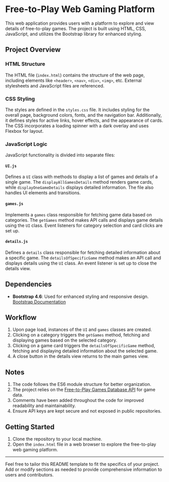 # Free-to-Play Web Gaming Platform

This web application provides users with a platform to explore and view details of free-to-play games. The project is built using HTML, CSS, JavaScript, and utilizes the Bootstrap library for enhanced styling.

## Project Overview

### HTML Structure

The HTML file (`index.html`) contains the structure of the web page, including elements like `<header>`, `<nav>`, `<div>`, `<img>`, etc. External stylesheets and JavaScript files are referenced.

### CSS Styling

The styles are defined in the `styles.css` file. It includes styling for the overall page, background colors, fonts, and the navigation bar. Additionally, it defines styles for active links, hover effects, and the appearance of cards. The CSS incorporates a loading spinner with a dark overlay and uses Flexbox for layout.

### JavaScript Logic

JavaScript functionality is divided into separate files:

#### `UI.js`

Defines a `UI` class with methods to display a list of games and details of a single game. The `displayAllGamesDetails` method renders game cards, while `displayOneGameDetails` displays detailed information. The file also handles UI elements and transitions.

#### `games.js`

Implements a `games` class responsible for fetching game data based on categories. The `getGames` method makes API calls and displays game details using the `UI` class. Event listeners for category selection and card clicks are set up.

#### `details.js`

Defines a `details` class responsible for fetching detailed information about a specific game. The `detailsOfSpecificGame` method makes an API call and displays details using the `UI` class. An event listener is set up to close the details view.

## Dependencies

- **Bootstrap 4.6**: Used for enhanced styling and responsive design. [Bootstrap Documentation](https://getbootstrap.com/docs/4.6/getting-started/introduction/)

## Workflow

1. Upon page load, instances of the `UI` and `games` classes are created.
2. Clicking on a category triggers the `getGames` method, fetching and displaying games based on the selected category.
3. Clicking on a game card triggers the `detailsOfSpecificGame` method, fetching and displaying detailed information about the selected game.
4. A close button in the details view returns to the main games view.

## Notes

1. The code follows the ES6 module structure for better organization.
2. The project relies on the [Free-to-Play Games Database API](https://free-to-play-games-database.p.rapidapi.com/) for game data.
3. Comments have been added throughout the code for improved readability and maintainability.
4. Ensure API keys are kept secure and not exposed in public repositories.

## Getting Started

1. Clone the repository to your local machine.
2. Open the `index.html` file in a web browser to explore the free-to-play web gaming platform.

 
---

Feel free to tailor this README template to fit the specifics of your project. Add or modify sections as needed to provide comprehensive information to users and contributors.
